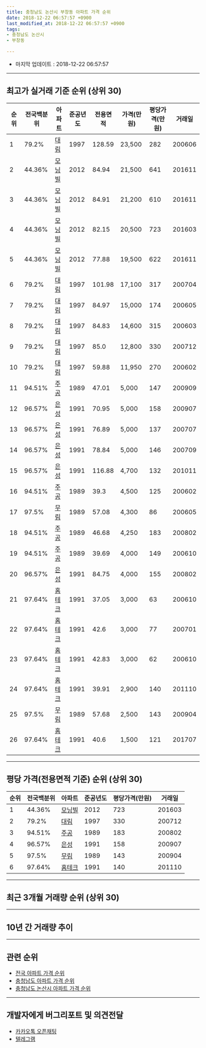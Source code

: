 ```yaml
---
title: 충청남도 논산시 부창동 아파트 가격 순위
date: 2018-12-22 06:57:57 +0900
last_modified_at: 2018-12-22 06:57:57 +0900
tags:
- 충청남도 논산시
- 부창동

---
```


* 마지막 업데이트 : 2018-12-22 06:57:57

---

## 최고가 실거래 기준 순위 (상위 30)


|순위|전국백분위|아파트|준공년도|전용면적|가격(만원)|평당가격(만원)|거래일|
|---|---|---|---|---|---|---|---|
|1|79.2%|[대림](https://search.naver.com/search.naver?query=%EC%B6%A9%EC%B2%AD%EB%82%A8%EB%8F%84+%EB%85%BC%EC%82%B0%EC%8B%9C+%EB%B6%80%EC%B0%BD%EB%8F%99+%EB%8C%80%EB%A6%BC)|1997|128.59|23,500|282|200606|
|2|44.36%|[모닝빌](https://search.naver.com/search.naver?query=%EC%B6%A9%EC%B2%AD%EB%82%A8%EB%8F%84+%EB%85%BC%EC%82%B0%EC%8B%9C+%EB%B6%80%EC%B0%BD%EB%8F%99+%EB%AA%A8%EB%8B%9D%EB%B9%8C)|2012|84.94|21,500|641|201611|
|3|44.36%|[모닝빌](https://search.naver.com/search.naver?query=%EC%B6%A9%EC%B2%AD%EB%82%A8%EB%8F%84+%EB%85%BC%EC%82%B0%EC%8B%9C+%EB%B6%80%EC%B0%BD%EB%8F%99+%EB%AA%A8%EB%8B%9D%EB%B9%8C)|2012|84.91|21,200|610|201611|
|4|44.36%|[모닝빌](https://search.naver.com/search.naver?query=%EC%B6%A9%EC%B2%AD%EB%82%A8%EB%8F%84+%EB%85%BC%EC%82%B0%EC%8B%9C+%EB%B6%80%EC%B0%BD%EB%8F%99+%EB%AA%A8%EB%8B%9D%EB%B9%8C)|2012|82.15|20,500|723|201603|
|5|44.36%|[모닝빌](https://search.naver.com/search.naver?query=%EC%B6%A9%EC%B2%AD%EB%82%A8%EB%8F%84+%EB%85%BC%EC%82%B0%EC%8B%9C+%EB%B6%80%EC%B0%BD%EB%8F%99+%EB%AA%A8%EB%8B%9D%EB%B9%8C)|2012|77.88|19,500|622|201611|
|6|79.2%|[대림](https://search.naver.com/search.naver?query=%EC%B6%A9%EC%B2%AD%EB%82%A8%EB%8F%84+%EB%85%BC%EC%82%B0%EC%8B%9C+%EB%B6%80%EC%B0%BD%EB%8F%99+%EB%8C%80%EB%A6%BC)|1997|101.98|17,100|317|200704|
|7|79.2%|[대림](https://search.naver.com/search.naver?query=%EC%B6%A9%EC%B2%AD%EB%82%A8%EB%8F%84+%EB%85%BC%EC%82%B0%EC%8B%9C+%EB%B6%80%EC%B0%BD%EB%8F%99+%EB%8C%80%EB%A6%BC)|1997|84.97|15,000|174|200605|
|8|79.2%|[대림](https://search.naver.com/search.naver?query=%EC%B6%A9%EC%B2%AD%EB%82%A8%EB%8F%84+%EB%85%BC%EC%82%B0%EC%8B%9C+%EB%B6%80%EC%B0%BD%EB%8F%99+%EB%8C%80%EB%A6%BC)|1997|84.83|14,600|315|200603|
|9|79.2%|[대림](https://search.naver.com/search.naver?query=%EC%B6%A9%EC%B2%AD%EB%82%A8%EB%8F%84+%EB%85%BC%EC%82%B0%EC%8B%9C+%EB%B6%80%EC%B0%BD%EB%8F%99+%EB%8C%80%EB%A6%BC)|1997|85.0|12,800|330|200712|
|10|79.2%|[대림](https://search.naver.com/search.naver?query=%EC%B6%A9%EC%B2%AD%EB%82%A8%EB%8F%84+%EB%85%BC%EC%82%B0%EC%8B%9C+%EB%B6%80%EC%B0%BD%EB%8F%99+%EB%8C%80%EB%A6%BC)|1997|59.88|11,950|270|200602|
|11|94.51%|[주공](https://search.naver.com/search.naver?query=%EC%B6%A9%EC%B2%AD%EB%82%A8%EB%8F%84+%EB%85%BC%EC%82%B0%EC%8B%9C+%EB%B6%80%EC%B0%BD%EB%8F%99+%EC%A3%BC%EA%B3%B5)|1989|47.01|5,000|147|200909|
|12|96.57%|[은성](https://search.naver.com/search.naver?query=%EC%B6%A9%EC%B2%AD%EB%82%A8%EB%8F%84+%EB%85%BC%EC%82%B0%EC%8B%9C+%EB%B6%80%EC%B0%BD%EB%8F%99+%EC%9D%80%EC%84%B1)|1991|70.95|5,000|158|200907|
|13|96.57%|[은성](https://search.naver.com/search.naver?query=%EC%B6%A9%EC%B2%AD%EB%82%A8%EB%8F%84+%EB%85%BC%EC%82%B0%EC%8B%9C+%EB%B6%80%EC%B0%BD%EB%8F%99+%EC%9D%80%EC%84%B1)|1991|76.89|5,000|137|200707|
|14|96.57%|[은성](https://search.naver.com/search.naver?query=%EC%B6%A9%EC%B2%AD%EB%82%A8%EB%8F%84+%EB%85%BC%EC%82%B0%EC%8B%9C+%EB%B6%80%EC%B0%BD%EB%8F%99+%EC%9D%80%EC%84%B1)|1991|78.84|5,000|146|200709|
|15|96.57%|[은성](https://search.naver.com/search.naver?query=%EC%B6%A9%EC%B2%AD%EB%82%A8%EB%8F%84+%EB%85%BC%EC%82%B0%EC%8B%9C+%EB%B6%80%EC%B0%BD%EB%8F%99+%EC%9D%80%EC%84%B1)|1991|116.88|4,700|132|201011|
|16|94.51%|[주공](https://search.naver.com/search.naver?query=%EC%B6%A9%EC%B2%AD%EB%82%A8%EB%8F%84+%EB%85%BC%EC%82%B0%EC%8B%9C+%EB%B6%80%EC%B0%BD%EB%8F%99+%EC%A3%BC%EA%B3%B5)|1989|39.3|4,500|125|200602|
|17|97.5%|[무림](https://search.naver.com/search.naver?query=%EC%B6%A9%EC%B2%AD%EB%82%A8%EB%8F%84+%EB%85%BC%EC%82%B0%EC%8B%9C+%EB%B6%80%EC%B0%BD%EB%8F%99+%EB%AC%B4%EB%A6%BC)|1989|57.08|4,300|86|200605|
|18|94.51%|[주공](https://search.naver.com/search.naver?query=%EC%B6%A9%EC%B2%AD%EB%82%A8%EB%8F%84+%EB%85%BC%EC%82%B0%EC%8B%9C+%EB%B6%80%EC%B0%BD%EB%8F%99+%EC%A3%BC%EA%B3%B5)|1989|46.68|4,250|183|200802|
|19|94.51%|[주공](https://search.naver.com/search.naver?query=%EC%B6%A9%EC%B2%AD%EB%82%A8%EB%8F%84+%EB%85%BC%EC%82%B0%EC%8B%9C+%EB%B6%80%EC%B0%BD%EB%8F%99+%EC%A3%BC%EA%B3%B5)|1989|39.69|4,000|149|200610|
|20|96.57%|[은성](https://search.naver.com/search.naver?query=%EC%B6%A9%EC%B2%AD%EB%82%A8%EB%8F%84+%EB%85%BC%EC%82%B0%EC%8B%9C+%EB%B6%80%EC%B0%BD%EB%8F%99+%EC%9D%80%EC%84%B1)|1991|84.75|4,000|155|200802|
|21|97.64%|[홈테크](https://search.naver.com/search.naver?query=%EC%B6%A9%EC%B2%AD%EB%82%A8%EB%8F%84+%EB%85%BC%EC%82%B0%EC%8B%9C+%EB%B6%80%EC%B0%BD%EB%8F%99+%ED%99%88%ED%85%8C%ED%81%AC)|1991|37.05|3,000|63|200610|
|22|97.64%|[홈테크](https://search.naver.com/search.naver?query=%EC%B6%A9%EC%B2%AD%EB%82%A8%EB%8F%84+%EB%85%BC%EC%82%B0%EC%8B%9C+%EB%B6%80%EC%B0%BD%EB%8F%99+%ED%99%88%ED%85%8C%ED%81%AC)|1991|42.6|3,000|77|200701|
|23|97.64%|[홈테크](https://search.naver.com/search.naver?query=%EC%B6%A9%EC%B2%AD%EB%82%A8%EB%8F%84+%EB%85%BC%EC%82%B0%EC%8B%9C+%EB%B6%80%EC%B0%BD%EB%8F%99+%ED%99%88%ED%85%8C%ED%81%AC)|1991|42.83|3,000|62|200610|
|24|97.64%|[홈테크](https://search.naver.com/search.naver?query=%EC%B6%A9%EC%B2%AD%EB%82%A8%EB%8F%84+%EB%85%BC%EC%82%B0%EC%8B%9C+%EB%B6%80%EC%B0%BD%EB%8F%99+%ED%99%88%ED%85%8C%ED%81%AC)|1991|39.91|2,900|140|201110|
|25|97.5%|[무림](https://search.naver.com/search.naver?query=%EC%B6%A9%EC%B2%AD%EB%82%A8%EB%8F%84+%EB%85%BC%EC%82%B0%EC%8B%9C+%EB%B6%80%EC%B0%BD%EB%8F%99+%EB%AC%B4%EB%A6%BC)|1989|57.68|2,500|143|200904|
|26|97.64%|[홈테크](https://search.naver.com/search.naver?query=%EC%B6%A9%EC%B2%AD%EB%82%A8%EB%8F%84+%EB%85%BC%EC%82%B0%EC%8B%9C+%EB%B6%80%EC%B0%BD%EB%8F%99+%ED%99%88%ED%85%8C%ED%81%AC)|1991|40.6|1,500|121|201707|


---

## 평당 가격(전용면적 기준) 순위 (상위 30)


|순위|전국백분위|아파트|준공년도|평당가격(만원)|거래일|
|---|---|---|---|---|---|
|1|44.36%|[모닝빌](https://search.naver.com/search.naver?query=%EC%B6%A9%EC%B2%AD%EB%82%A8%EB%8F%84+%EB%85%BC%EC%82%B0%EC%8B%9C+%EB%B6%80%EC%B0%BD%EB%8F%99+%EB%AA%A8%EB%8B%9D%EB%B9%8C)|2012|723|201603|
|2|79.2%|[대림](https://search.naver.com/search.naver?query=%EC%B6%A9%EC%B2%AD%EB%82%A8%EB%8F%84+%EB%85%BC%EC%82%B0%EC%8B%9C+%EB%B6%80%EC%B0%BD%EB%8F%99+%EB%8C%80%EB%A6%BC)|1997|330|200712|
|3|94.51%|[주공](https://search.naver.com/search.naver?query=%EC%B6%A9%EC%B2%AD%EB%82%A8%EB%8F%84+%EB%85%BC%EC%82%B0%EC%8B%9C+%EB%B6%80%EC%B0%BD%EB%8F%99+%EC%A3%BC%EA%B3%B5)|1989|183|200802|
|4|96.57%|[은성](https://search.naver.com/search.naver?query=%EC%B6%A9%EC%B2%AD%EB%82%A8%EB%8F%84+%EB%85%BC%EC%82%B0%EC%8B%9C+%EB%B6%80%EC%B0%BD%EB%8F%99+%EC%9D%80%EC%84%B1)|1991|158|200907|
|5|97.5%|[무림](https://search.naver.com/search.naver?query=%EC%B6%A9%EC%B2%AD%EB%82%A8%EB%8F%84+%EB%85%BC%EC%82%B0%EC%8B%9C+%EB%B6%80%EC%B0%BD%EB%8F%99+%EB%AC%B4%EB%A6%BC)|1989|143|200904|
|6|97.64%|[홈테크](https://search.naver.com/search.naver?query=%EC%B6%A9%EC%B2%AD%EB%82%A8%EB%8F%84+%EB%85%BC%EC%82%B0%EC%8B%9C+%EB%B6%80%EC%B0%BD%EB%8F%99+%ED%99%88%ED%85%8C%ED%81%AC)|1991|140|201110|


---

## 최근 3개월 거래량 순위 (상위 30)


<div style="width:100%;">
    <canvas id="deal_count_ranking" height="250"></canvas>
</div>


<script>
new Chart(document.getElementById("deal_count_ranking"), {
    type: 'horizontalBar',
    data: {
        labels: ['주공', '대림', '모닝빌', '홈테크'],
        datasets: [{
            label: '실거래 수',
            data: [5, 3, 2, 1],
            borderColor: "rgba(255, 0, 128, 1)",
            backgroundColor: "rgba(255, 0, 128, 0.5)",
            fill: false,
        }]
    },
    options: {
        responsive: true,
        title: {
            display: true,
            text: '최근 3개월 거래량 순위'
        },
        tooltips: {
            mode: 'index',
            intersect: false,
            callbacks: {
                title: function(tooltipItems, data) {
                    return "실거래 수:";
                },
                label: function(tooltipItem, data) {
                    return data.labels[tooltipItem.index] + ": " + tooltipItem.xLabel;
                }
            }
        },
        hover: {
            mode: 'nearest',
            intersect: true
        },
        scales: {
            xAxes: [{
                display: true,
                scaleLabel: {
                    display: true,
                    labelString: '실거래 수'
                },
                ticks: {
                    suggestedMin: 0,
                }
            }],
            yAxes: [{
                display: true,
                ticks: {
                    autoSkip: false,
                    callback: function(value, index, values) {
                        if (value.length > 15)
                            return value.substr(0, 13) + "...";
                        else
                            return value;
                    }
                },
                scaleLabel: {
                    display: false,
                }
            }]
        }
    }
});

</script>


---

## 10년 간 거래량 추이


<div style="width:100%;">
    <canvas id="deal_progress" height="250"></canvas>
</div>

<script>
new Chart(document.getElementById("deal_progress"), {
    type: 'line',
    data: {
        labels: ['200812','200901','200902','200903','200904','200905','200906','200907','200908','200909','200910','200911','200912','201001','201002','201003','201004','201005','201006','201007','201008','201009','201010','201011','201012','201101','201102','201103','201104','201105','201106','201107','201108','201109','201110','201111','201112','201201','201202','201203','201204','201205','201206','201207','201208','201209','201210','201211','201212','201301','201302','201303','201304','201305','201306','201307','201308','201309','201310','201311','201312','201401','201402','201403','201404','201405','201406','201407','201408','201409','201410','201411','201412','201501','201502','201503','201504','201505','201506','201507','201508','201509','201510','201511','201512','201601','201602','201603','201604','201605','201606','201607','201608','201609','201610','201611','201612','201701','201702','201703','201704','201705','201706','201707','201708','201709','201710','201711','201712','201801','201802','201803','201804','201805','201806','201807','201808','201809','201810','201811','201812'],
        datasets: [{
            label: '실거래 수',
            pointRadius: 1,
            data: [2, 8, 6, 9, 7, 6, 6, 8, 8, 11, 10, 9, 5, 3, 12, 5, 6, 5, 8, 5, 6, 9, 11, 9, 11, 4, 3, 14, 7, 9, 6, 3, 14, 7, 8, 6, 17, 3, 5, 11, 8, 7, 7, 5, 3, 2, 9, 3, 3, 1, 3, 8, 8, 4, 6, 6, 9, 5, 3, 5, 6, 7, 5, 3, 11, 4, 6, 2, 5, 2, 6, 5, 8, 12, 7, 6, 5, 12, 3, 10, 6, 7, 6, 6, 8, 7, 7, 4, 3, 1, 8, 5, 5, 6, 5, 13, 7, 4, 11, 6, 15, 11, 10, 11, 10, 5, 5, 2, 4, 10, 5, 5, 10, 4, 5, 3, 6, 4, 4, 5, 2],
            borderColor: "rgba(255, 201, 14, 1)",
            backgroundColor: "rgba(255, 201, 14, 0.5)",
            fill: true,
        }]
    },
    options: {
        responsive: true,
        title: {
            display: true,
            text: '10년간 거래량 추이'
        },
        tooltips: {
            mode: 'index',
            intersect: false,
        },
        hover: {
            mode: 'nearest',
            intersect: true
        },
        scales: {
            xAxes: [{
                display: true,
                scaleLabel: {
                    display: true,
                    labelString: '년/월'
                }
            }],
            yAxes: [{
                display: true,
                ticks: {
                    suggestedMin: 0,
                },
                scaleLabel: {
                    display: true,
                    labelString: '실거래 수'
                }
            }]
        }
    }
});

</script>


---

## 관련 순위

- [전국 아파트 가격 순위](https://inasie.github.io/apt-ranking/전국)
- [충청남도 아파트 가격 순위](https://inasie.github.io/apt-ranking/충청남도)
- [충청남도 논산시 아파트 가격 순위](https://inasie.github.io/apt-ranking/충청남도-논산시)


---

## 개발자에게 버그리포트 및 의견전달

- [카카오톡 오픈채팅](https://open.kakao.com/o/gLJUAP4)
- [텔레그램](https://t.me/inasie)

